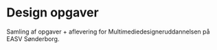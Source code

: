 # Design opgaver
Samling af opgaver + aflevering for Multimediedesigneruddannelsen på EASV Sønderborg.